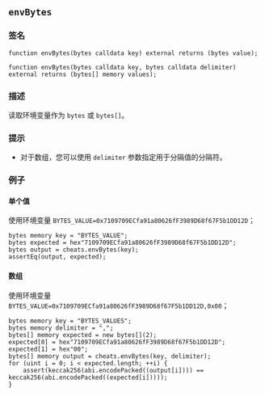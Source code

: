 ## `envBytes`

### 签名

``` solidity
function envBytes(bytes calldata key) external returns (bytes value);
```

```solidity
function envBytes(bytes calldata key, bytes calldata delimiter) external returns (bytes[] memory values);
```

### 描述

读取环境变量作为 `bytes` 或 `bytes[]`。

### 提示

- 对于数组，您可以使用 `delimiter` 参数指定用于分隔值的分隔符。

### 例子

#### 单个值
使用环境变量 `BYTES_VALUE=0x7109709ECfa91a80626fF3989D68f67F5b1DD12D`；
```solidity
bytes memory key = "BYTES_VALUE";
bytes expected = hex"7109709ECfa91a80626fF3989D68f67F5b1DD12D";
bytes output = cheats.envBytes(key);
assertEq(output, expected);
```

#### 数组
使用环境变量 `BYTES_VALUE=0x7109709ECfa91a80626fF3989D68f67F5b1DD12D,0x00`；
```solidity
bytes memory key = "BYTES_VALUES";
bytes memory delimiter = ",";
bytes[] memory expected = new bytes[](2);
expected[0] = hex"7109709ECfa91a80626fF3989D68f67F5b1DD12D";
expected[1] = hex"00";
bytes[] memory output = cheats.envBytes(key, delimiter);
for (uint i = 0; i < expected.length; ++i) {
    assert(keccak256(abi.encodePacked((output[i]))) == keccak256(abi.encodePacked((expected[i]))));
}
```
